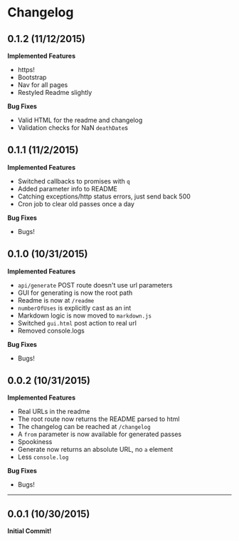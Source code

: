 # Changelog

## 0.1.2 (11/12/2015)

**Implemented Features**

- https!
- Bootstrap
- Nav for all pages
- Restyled Readme slightly

**Bug Fixes**

- Valid HTML for the readme and changelog
- Validation checks for NaN `deathDate`s

## 0.1.1 (11/2/2015)

**Implemented Features**

- Switched callbacks to promises with `q`
- Added parameter info to README
- Catching exceptions/http status errors, just send back 500
- Cron job to clear old passes once a day

**Bug Fixes**

- Bugs!

## 0.1.0 (10/31/2015)

**Implemented Features**

- `api/generate` POST route doesn't use url parameters
- GUI for generating is now the root path
- Readme is now at `/readme`
- `numberOfUses` is explicitly cast as an int
- Markdown logic is now moved to `markdown.js`
- Switched `gui.html` post action to real url
- Removed console.logs

**Bug Fixes**

- Bugs!

## 0.0.2 (10/31/2015)

**Implemented Features**

- Real URLs in the readme
- The root route now returns the README parsed to html
- The changelog can be reached at `/changelog`
- A `from` parameter is now available for generated passes
- Spookiness
- Generate now returns an absolute URL, no `a` element
- Less `console.log`

**Bug Fixes**

- Bugs!

***

## 0.0.1 (10/30/2015)

**Initial Commit!**
